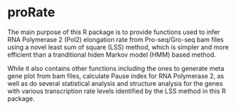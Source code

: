 # proRate

The main purpose of this R package is to provide functions used to infer RNA Polymerase 2 (Pol2) elongation rate from Pro-seq/Gro-seq bam files using a novel least sum of square (LSS) method, which is simpler and more efficient than a tranditional hiden Markov model (HMM) based method.

While it also contains other functions including the ones to generate meta gene plot from bam files, calculate Pause index for RNA Polymerase 2, as well as do several statistical analysis and structure analysis for the genes with various transcription rate levels identified by the LSS method in this R package.

